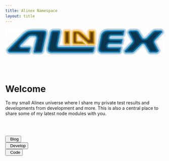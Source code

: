 ```yaml
---
title: Alinex Namespace
layout: title
---
```


<div><img src="images/Alinex-black-600.png" class="img-responsive center-block" /></div>

<p><br /><br /></p>

# Welcome

To my small Alinex universe where I share my private test results and
developments from development and more. This is also a central place to share
some of my latest node modules with you.

<p><br /><br /></p>

<div class="row">
  <div class="col-md-4">
    <form action="blog">
      <button type="submit" class="btn btn-primary btn-block">
        <span class="glyphicon glyphicon-pencil" aria-hidden="true"></span>&nbsp; Blog
      </button>
    </form>
  </div>
  <div class="col-md-4">
    <form action="develop">
      <button type="submit" class="btn btn-primary btn-block">
        <span class="glyphicon glyphicon-book" aria-hidden="true"></span>&nbsp; Develop
      </button>
    </form>
  </div>
  <div class="col-md-4">
    <form action="code.html">
      <button type="submit" class="btn btn-warning btn-block">
        <span class="glyphicon glyphicon-cog" aria-hidden="true"></span>&nbsp; Code
      </button>
    </form>
  </div>
</div>

<p><br /><br /></p>
